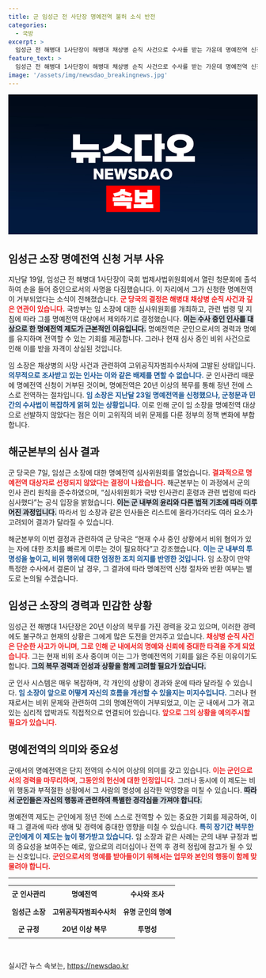 ```yaml
---
title: 군 임성근 전 사단장 명예전역 불허 소식 반전
categories:
  - 국방
excerpt: >
  임성근 전 해병대 1사단장이 해병대 채상병 순직 사건으로 수사를 받는 가운데 명예전역 신청이 거부됐다. 군 당국은 비위 조사 대상자는 명예전역에서 제외된다고 밝혔다. 이 사건의 배경과 여파에 관심이 집중되고 있다.
feature_text: >
  임성근 전 해병대 1사단장이 해병대 채상병 순직 사건으로 수사를 받는 가운데 명예전역 신청이 거부됐다. 군 당국은 비위 조사 대상자는 명예전역에서 제외된다고 밝혔다. 이 사건의 배경과 여파에 관심이 집중되고 있다.
image: '/assets/img/newsdao_breakingnews.jpg'
---
```


<p><img src="/assets/img/newsdao_breakingnews.jpg" alt="bookingtag 속보" /></p>

<h2 data-ke-size="size26">임성근 소장 명예전역 신청 거부 사유</h2>

<p data-ke-size="size16">지난달 19일, 임성근 전 해병대 1사단장이 국회 법제사법위원회에서 열린 청문회에 출석하여 손을 들어 증인으로서의 사명을 다짐했습니다. 이 자리에서 그가 신청한 명예전역이 거부되었다는 소식이 전해졌습니다. <b><span style="color: #ee2323;">군 당국의 결정은 해병대 채상병 순직 사건과 깊은 연관이 있습니다.</span></b> 국방부는 임 소장에 대한 심사위원회를 개최하고, 관련 법령 및 지침에 따라 그를 명예전역 대상에서 제외하기로 결정했습니다. <b><span style="background-color: #21538527;">이는 수사 중인 인사를 대상으로 한 명예전역 제도가 근본적인 이유입니다.</span></b> 명예전역은 군인으로서의 경력과 명예를 유지하며 전역할 수 있는 기회를 제공합니다. 그러나 현재 심사 중인 비위 사건으로 인해 이를 받을 자격이 상실된 것입니다.</p>

<p data-ke-size="size16">임 소장은 채상병의 사망 사건과 관련하여 고위공직자범죄수사처에 고발된 상태입니다. <b><span style="color: #1a5490;">의무적으로 조사받고 있는 인사는 이와 같은 배제를 면할 수 없습니다.</span></b> 군 인사관리 때문에 명예전역 신청이 거부된 것이며, 명예전역은 20년 이상의 복무를 통해 정년 전에 스스로 전역하는 절차입니다. <b><span style="color: #1a5490;">임 소장은 지난달 23일 명예전역을 신청했으나, 군청문과 민간의 수사법이 복잡하게 얽혀 있는 상황입니다.</span></b> 이로 인해 군이 임 소장을 명예전역 대상으로 선발하지 않았다는 점은 이미 고위직의 비위 문제를 다룬 정부의 정책 변화에 부합합니다.</p>

<h2 data-ke-size="size26">해군본부의 심사 결과</h2>

<p data-ke-size="size16">군 당국은 7일, 임성근 소장에 대한 명예전역 심사위원회를 열었습니다. <b><span style="color: #ee2323;">결과적으로 명예전역 대상자로 선정되지 않았다는 결정이 나왔습니다.</span></b> 해군본부는 이 과정에서 군의 인사 관리 원칙을 준수하였으며, “심사위원회가 국방 인사관리 훈령과 관련 법령에 따라 심사했다”는 공식 입장을 밝혔습니다. <b><span style="background-color: #21538527;">이는 군 내부의 윤리와 다른 법적 기초에 따라 이루어진 과정입니다.</span></b> 따라서 임 소장과 같은 인사들은 리스트에 올라가더라도 여러 요소가 고려되어 결과가 달라질 수 있습니다.</p>

<p data-ke-size="size16">해군본부의 이번 결정과 관련하여 군 당국은 “현재 수사 중인 상황에서 비위 혐의가 있는 자에 대한 조치를 빠르게 이루는 것이 필요하다”고 강조했습니다. <b><span style="color: #1a5490;">이는 군 내부의 투명성을 높이고, 비위 행위에 대한 엄정한 조치 의지를 반영한 것입니다.</span></b> 임 소장이 만약 특정한 수사에서 결론이 날 경우, 그 결과에 따라 명예전역 신청 절차와 반환 여부는 별도로 논의될 수겠습니다.</p>

<h2 data-ke-size="size26">임성근 소장의 경력과 민감한 상황</h2>

<p data-ke-size="size16">임성근 전 해병대 1사단장은 20년 이상의 복무를 가진 경력을 갖고 있으며, 이러한 경력에도 불구하고 현재의 상황은 그에게 많은 도전을 안겨주고 있습니다. <b><span style="color: #ee2323;">채상병 순직 사건은 단순한 사고가 아니며, 그로 인해 군 내에서의 명예와 신뢰에 중대한 타격을 주게 되었습니다.</span></b> 그는 현재 비위 조사 중이며 이는 그가 명예전역의 기회를 잃은 주된 이유이기도 합니다. <b><span style="background-color: #21538527;">그의 복무 경력과 인성과 상황을 함께 고려할 필요가 있습니다.</span></b></p>

<p data-ke-size="size16">군 인사 시스템은 매우 복잡하며, 각 개인의 상황이 경과와 운에 따라 달라질 수 있습니다. <b><span style="color: #1a5490;">임 소장이 앞으로 어떻게 자신의 흐름을 개선할 수 있을지는 미지수입니다.</span></b> 그러나 현재로서는 비위 문제와 관련하여 그의 명예전역이 거부되었고, 이는 군 내에서 그가 겪고 있는 심리적 압박과도 직접적으로 연결되어 있습니다. <b><span style="color: #ee2323;">앞으로 그의 상황을 예의주시할 필요가 있습니다.</span></b></p>

<h2 data-ke-size="size26">명예전역의 의미와 중요성</h2>

<p data-ke-size="size16">군에서의 명예전역은 단지 전역의 수식어 이상의 의미를 갖고 있습니다. <b><span style="color: #ee2323;">이는 군인으로서의 경력을 마무리하며, 그동안의 헌신에 대한 인정입니다.</span></b> 그러나 동시에 이 제도는 비위 행동과 부적절한 상황에서 그 사람의 명성에 심각한 악영향을 미칠 수 있습니다. <b><span style="background-color: #21538527;">따라서 군인들은 자신의 행동과 관련하여 특별한 경각심을 가져야 합니다.</span></b></p>

<p data-ke-size="size16">명예전역 제도는 군인에게 정년 전에 스스로 전역할 수 있는 중요한 기회를 제공하여, 이때 그 결과에 따라 생애 및 경력에 중대한 영향을 미칠 수 있습니다. <b><span style="color: #1a5490;">특히 장기간 복무한 군인에게 이 제도는 높이 평가받고 있습니다.</span></b> 임 소장과 같은 사례는 군의 내부 규정과 법의 중요성을 보여주는 예로, 앞으로의 리더십이나 전역 후 경력 정립에 참고가 될 수 있는 신호입니다. <b><span style="color: #ee2323;">군인으로서의 명예를 받아들이기 위해서는 업무와 본인의 행동이 함께 맞물려야 합니다.</span></b></p>

<hr />

<table style="width: 100%; border-collapse: collapse;">
    <tr>
        <td style="text-align: center; height: 30px;"><b>군 인사관리</b></td>
        <td style="text-align: center; height: 30px;"><b>명예전역</b></td>
        <td style="text-align: center; height: 30px;"><b>수사와 조사</b></td>
    </tr>
    <tr>
        <td style="text-align: center; height: 30px;"><b>임성근 소장</b></td>
        <td style="text-align: center; height: 30px;"><b>고위공직자범죄수사처</b></td>
        <td style="text-align: center; height: 30px;"><b>유명 군인의 명예</b></td>
    </tr>
    <tr>
        <td style="text-align: center; height: 30px;"><b>군 규정</b></td>
        <td style="text-align: center; height: 30px;"><b>20년 이상 복무</b></td>
        <td style="text-align: center; height: 30px;"><b>투명성</b></td>
    </tr>
</table>

<p data-ke-size="size16">&nbsp;</p>
실시간 뉴스 속보는, <a href="https://newsdao.kr" rel="dofollow">https://newsdao.kr</a>


